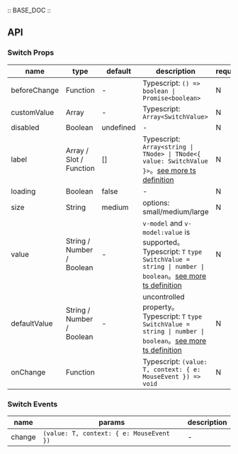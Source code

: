 :: BASE_DOC ::

## API

### Switch Props

name | type | default | description | required
-- | -- | -- | -- | --
beforeChange | Function | - | Typescript: `() => boolean \| Promise<boolean>` | N
customValue | Array | - | Typescript: `Array<SwitchValue>` | N
disabled | Boolean | undefined | \- | N
label | Array / Slot / Function | [] | Typescript: `Array<string \| TNode> \| TNode<{ value: SwitchValue }>`。[see more ts definition](https://github.com/Tencent/tdesign-vue-next/blob/develop/packages/components/common.ts) | N
loading | Boolean | false | \- | N
size | String | medium | options: small/medium/large | N
value | String / Number / Boolean | - | `v-model` and `v-model:value` is supported。Typescript: `T` `type SwitchValue = string \| number \| boolean`。[see more ts definition](https://github.com/Tencent/tdesign-vue-next/blob/develop/packages/components/switch/type.ts) | N
defaultValue | String / Number / Boolean | - | uncontrolled property。Typescript: `T` `type SwitchValue = string \| number \| boolean`。[see more ts definition](https://github.com/Tencent/tdesign-vue-next/blob/develop/packages/components/switch/type.ts) | N
onChange | Function |  | Typescript: `(value: T, context: { e: MouseEvent }) => void`<br/> | N

### Switch Events

name | params | description
-- | -- | --
change | `(value: T, context: { e: MouseEvent })` | \-
